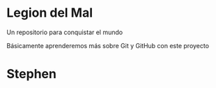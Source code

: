 # Legion del Mal
Un repositorio para conquistar el mundo

Básicamente aprenderemos más sobre Git y GitHub con este proyecto

# Stephen
